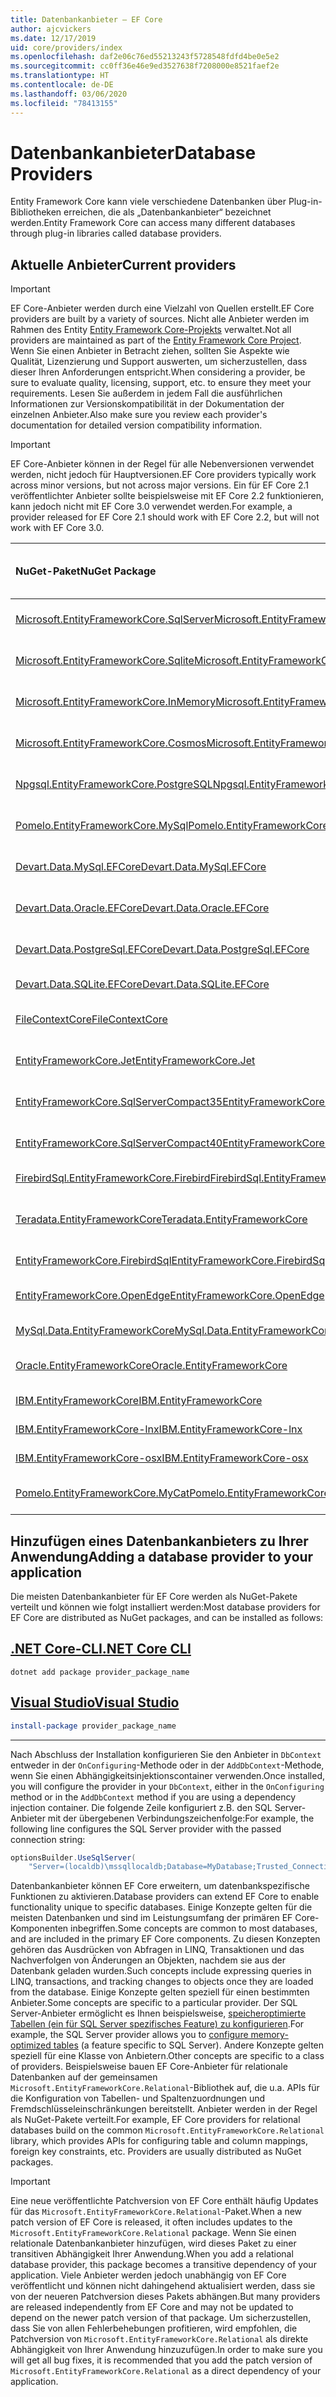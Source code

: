 ```yaml
---
title: Datenbankanbieter – EF Core
author: ajcvickers
ms.date: 12/17/2019
uid: core/providers/index
ms.openlocfilehash: daf2e06c76ed55213243f5728548fdfd4be0e5e2
ms.sourcegitcommit: cc0ff36e46e9ed3527638f7208000e8521faef2e
ms.translationtype: HT
ms.contentlocale: de-DE
ms.lasthandoff: 03/06/2020
ms.locfileid: "78413155"
---
```

# <a name="database-providers"></a><span data-ttu-id="a3bb8-102">Datenbankanbieter</span><span class="sxs-lookup"><span data-stu-id="a3bb8-102">Database Providers</span></span>

<span data-ttu-id="a3bb8-103">Entity Framework Core kann viele verschiedene Datenbanken über Plug-in-Bibliotheken erreichen, die als „Datenbankanbieter“ bezeichnet werden.</span><span class="sxs-lookup"><span data-stu-id="a3bb8-103">Entity Framework Core can access many different databases through plug-in libraries called database providers.</span></span>

## <a name="current-providers"></a><span data-ttu-id="a3bb8-104">Aktuelle Anbieter</span><span class="sxs-lookup"><span data-stu-id="a3bb8-104">Current providers</span></span>

> [!IMPORTANT]  
> <span data-ttu-id="a3bb8-105">EF Core-Anbieter werden durch eine Vielzahl von Quellen erstellt.</span><span class="sxs-lookup"><span data-stu-id="a3bb8-105">EF Core providers are built by a variety of sources.</span></span> <span data-ttu-id="a3bb8-106">Nicht alle Anbieter werden im Rahmen des Entity [Entity Framework Core-Projekts](https://github.com/aspnet/EntityFrameworkCore) verwaltet.</span><span class="sxs-lookup"><span data-stu-id="a3bb8-106">Not all providers are maintained as part of the [Entity Framework Core Project](https://github.com/aspnet/EntityFrameworkCore).</span></span> <span data-ttu-id="a3bb8-107">Wenn Sie einen Anbieter in Betracht ziehen, sollten Sie Aspekte wie Qualität, Lizenzierung und Support auswerten, um sicherzustellen, dass dieser Ihren Anforderungen entspricht.</span><span class="sxs-lookup"><span data-stu-id="a3bb8-107">When considering a provider, be sure to evaluate quality, licensing, support, etc. to ensure they meet your requirements.</span></span> <span data-ttu-id="a3bb8-108">Lesen Sie außerdem in jedem Fall die ausführlichen Informationen zur Versionskompatibilität in der Dokumentation der einzelnen Anbieter.</span><span class="sxs-lookup"><span data-stu-id="a3bb8-108">Also make sure you review each provider's documentation for detailed version compatibility information.</span></span>

> [!IMPORTANT]  
> <span data-ttu-id="a3bb8-109">EF Core-Anbieter können in der Regel für alle Nebenversionen verwendet werden, nicht jedoch für Hauptversionen.</span><span class="sxs-lookup"><span data-stu-id="a3bb8-109">EF Core providers typically work across minor versions, but not across major versions.</span></span> <span data-ttu-id="a3bb8-110">Ein für EF Core 2.1 veröffentlichter Anbieter sollte beispielsweise mit EF Core 2.2 funktionieren, kann jedoch nicht mit EF Core 3.0 verwendet werden.</span><span class="sxs-lookup"><span data-stu-id="a3bb8-110">For example, a provider released for EF Core 2.1 should work with EF Core 2.2, but will not work with EF Core 3.0.</span></span> 

| <span data-ttu-id="a3bb8-111">NuGet-Paket</span><span class="sxs-lookup"><span data-stu-id="a3bb8-111">NuGet Package</span></span>                                                                                                        | <span data-ttu-id="a3bb8-112">Unterstützte Datenbank-Engines</span><span class="sxs-lookup"><span data-stu-id="a3bb8-112">Supported database engines</span></span> | <span data-ttu-id="a3bb8-113">Maintainer/Anbieter</span><span class="sxs-lookup"><span data-stu-id="a3bb8-113">Maintainer / Vendor</span></span>                                                           | <span data-ttu-id="a3bb8-114">Hinweise/Anforderungen</span><span class="sxs-lookup"><span data-stu-id="a3bb8-114">Notes / Requirements</span></span> | <span data-ttu-id="a3bb8-115">Zielversion</span><span class="sxs-lookup"><span data-stu-id="a3bb8-115">Built for version</span></span> | <span data-ttu-id="a3bb8-116">Nützliche Links</span><span class="sxs-lookup"><span data-stu-id="a3bb8-116">Useful links</span></span>                                                                                                                                                                                       |
|:---------------------------------------------------------------------------------------------------------------------|:---------------------------|:------------------------------------------------------------------------------|:---------------------|:------------------|:---------------------------------------------------------------------------------------------------------------------------------------------------------------------------------------------------|
| [<span data-ttu-id="a3bb8-117">Microsoft.EntityFrameworkCore.SqlServer</span><span class="sxs-lookup"><span data-stu-id="a3bb8-117">Microsoft.EntityFrameworkCore.SqlServer</span></span>](https://www.nuget.org/packages/Microsoft.EntityFrameworkCore.SqlServer)    | <span data-ttu-id="a3bb8-118">SQL Server 2012 oder höher</span><span class="sxs-lookup"><span data-stu-id="a3bb8-118">SQL Server 2012 onwards</span></span>    | <span data-ttu-id="a3bb8-119">[EF Core-Projekt](https://github.com/aspnet/EntityFrameworkCore/) (Microsoft)</span><span class="sxs-lookup"><span data-stu-id="a3bb8-119">[EF Core Project](https://github.com/aspnet/EntityFrameworkCore/) (Microsoft)</span></span> |                      | <span data-ttu-id="a3bb8-120">3.1</span><span class="sxs-lookup"><span data-stu-id="a3bb8-120">3.1</span></span>               | [<span data-ttu-id="a3bb8-121">docs</span><span class="sxs-lookup"><span data-stu-id="a3bb8-121">docs</span></span>](xref:core/providers/sql-server/index)                                                                                                                                                       |
| [<span data-ttu-id="a3bb8-122">Microsoft.EntityFrameworkCore.Sqlite</span><span class="sxs-lookup"><span data-stu-id="a3bb8-122">Microsoft.EntityFrameworkCore.Sqlite</span></span>](https://www.nuget.org/packages/Microsoft.EntityFrameworkCore.Sqlite)          | <span data-ttu-id="a3bb8-123">SQLite 3.7 oder höher</span><span class="sxs-lookup"><span data-stu-id="a3bb8-123">SQLite 3.7 onwards</span></span>         | <span data-ttu-id="a3bb8-124">[EF Core-Projekt](https://github.com/aspnet/EntityFrameworkCore/) (Microsoft)</span><span class="sxs-lookup"><span data-stu-id="a3bb8-124">[EF Core Project](https://github.com/aspnet/EntityFrameworkCore/) (Microsoft)</span></span> |                      | <span data-ttu-id="a3bb8-125">3.1</span><span class="sxs-lookup"><span data-stu-id="a3bb8-125">3.1</span></span>               | [<span data-ttu-id="a3bb8-126">docs</span><span class="sxs-lookup"><span data-stu-id="a3bb8-126">docs</span></span>](xref:core/providers/sqlite/index)                                                                                                                                                           |
| [<span data-ttu-id="a3bb8-127">Microsoft.EntityFrameworkCore.InMemory</span><span class="sxs-lookup"><span data-stu-id="a3bb8-127">Microsoft.EntityFrameworkCore.InMemory</span></span>](https://www.nuget.org/packages/Microsoft.EntityFrameworkCore.InMemory)      | <span data-ttu-id="a3bb8-128">EF Core-In-Memory-Datenbank</span><span class="sxs-lookup"><span data-stu-id="a3bb8-128">EF Core in-memory database</span></span> | <span data-ttu-id="a3bb8-129">[EF Core-Projekt](https://github.com/aspnet/EntityFrameworkCore/) (Microsoft)</span><span class="sxs-lookup"><span data-stu-id="a3bb8-129">[EF Core Project](https://github.com/aspnet/EntityFrameworkCore/) (Microsoft)</span></span> | [<span data-ttu-id="a3bb8-130">Einschränkungen</span><span class="sxs-lookup"><span data-stu-id="a3bb8-130">Limitations</span></span>](xref:core/miscellaneous/testing/in-memory)                 | <span data-ttu-id="a3bb8-131">3.1</span><span class="sxs-lookup"><span data-stu-id="a3bb8-131">3.1</span></span>               | [<span data-ttu-id="a3bb8-132">docs</span><span class="sxs-lookup"><span data-stu-id="a3bb8-132">docs</span></span>](xref:core/providers/in-memory/index)                                                                                                                                                        |
| [<span data-ttu-id="a3bb8-133">Microsoft.EntityFrameworkCore.Cosmos</span><span class="sxs-lookup"><span data-stu-id="a3bb8-133">Microsoft.EntityFrameworkCore.Cosmos</span></span>](https://www.nuget.org/packages/Microsoft.EntityFrameworkCore.Cosmos)          | <span data-ttu-id="a3bb8-134">Azure Cosmos DB SQL-API</span><span class="sxs-lookup"><span data-stu-id="a3bb8-134">Azure Cosmos DB SQL API</span></span>    | <span data-ttu-id="a3bb8-135">[EF Core-Projekt](https://github.com/aspnet/EntityFrameworkCore/) (Microsoft)</span><span class="sxs-lookup"><span data-stu-id="a3bb8-135">[EF Core Project](https://github.com/aspnet/EntityFrameworkCore/) (Microsoft)</span></span> |                      | <span data-ttu-id="a3bb8-136">3.1</span><span class="sxs-lookup"><span data-stu-id="a3bb8-136">3.1</span></span>               | [<span data-ttu-id="a3bb8-137">docs</span><span class="sxs-lookup"><span data-stu-id="a3bb8-137">docs</span></span>](xref:core/providers/cosmos/index)                                                                                                                                                           |
| [<span data-ttu-id="a3bb8-138">Npgsql.EntityFrameworkCore.PostgreSQL</span><span class="sxs-lookup"><span data-stu-id="a3bb8-138">Npgsql.EntityFrameworkCore.PostgreSQL</span></span>](https://www.nuget.org/packages/Npgsql.EntityFrameworkCore.PostgreSQL)        | <span data-ttu-id="a3bb8-139">PostgreSQL</span><span class="sxs-lookup"><span data-stu-id="a3bb8-139">PostgreSQL</span></span>                 | [<span data-ttu-id="a3bb8-140">Npgsql-Entwicklungsteam</span><span class="sxs-lookup"><span data-stu-id="a3bb8-140">Npgsql Development Team</span></span>](https://github.com/npgsql)                          |                      | <span data-ttu-id="a3bb8-141">3.1</span><span class="sxs-lookup"><span data-stu-id="a3bb8-141">3.1</span></span>               | [<span data-ttu-id="a3bb8-142">docs</span><span class="sxs-lookup"><span data-stu-id="a3bb8-142">docs</span></span>](https://www.npgsql.org/efcore/index.html)                                                                                                                                                   |
| [<span data-ttu-id="a3bb8-143">Pomelo.EntityFrameworkCore.MySql</span><span class="sxs-lookup"><span data-stu-id="a3bb8-143">Pomelo.EntityFrameworkCore.MySql</span></span>](https://www.nuget.org/packages/Pomelo.EntityFrameworkCore.MySql)                  | <span data-ttu-id="a3bb8-144">MySQL, MariaDB</span><span class="sxs-lookup"><span data-stu-id="a3bb8-144">MySQL, MariaDB</span></span>             | [<span data-ttu-id="a3bb8-145">Pomelo Foundation-Projekt</span><span class="sxs-lookup"><span data-stu-id="a3bb8-145">Pomelo Foundation Project</span></span>](https://github.com/PomeloFoundation)              |                      | <span data-ttu-id="a3bb8-146">3.1</span><span class="sxs-lookup"><span data-stu-id="a3bb8-146">3.1</span></span>               | [<span data-ttu-id="a3bb8-147">readme</span><span class="sxs-lookup"><span data-stu-id="a3bb8-147">readme</span></span>](https://github.com/PomeloFoundation/Pomelo.EntityFrameworkCore.MySql/blob/master/README.md)                                                                                               |
| [<span data-ttu-id="a3bb8-148">Devart.Data.MySql.EFCore</span><span class="sxs-lookup"><span data-stu-id="a3bb8-148">Devart.Data.MySql.EFCore</span></span>](https://www.nuget.org/packages/Devart.Data.MySql.EFCore/)                                 | <span data-ttu-id="a3bb8-149">MySQL 5 oder höher</span><span class="sxs-lookup"><span data-stu-id="a3bb8-149">MySQL 5 onwards</span></span>            | [<span data-ttu-id="a3bb8-150">DevArt</span><span class="sxs-lookup"><span data-stu-id="a3bb8-150">DevArt</span></span>](https://www.devart.com/)                                             | <span data-ttu-id="a3bb8-151">Bezahlt</span><span class="sxs-lookup"><span data-stu-id="a3bb8-151">Paid</span></span>                 | <span data-ttu-id="a3bb8-152">3.0</span><span class="sxs-lookup"><span data-stu-id="a3bb8-152">3.0</span></span>               | [<span data-ttu-id="a3bb8-153">docs</span><span class="sxs-lookup"><span data-stu-id="a3bb8-153">docs</span></span>](https://www.devart.com/dotconnect/mysql/docs/)                                                                                                                                              |
| [<span data-ttu-id="a3bb8-154">Devart.Data.Oracle.EFCore</span><span class="sxs-lookup"><span data-stu-id="a3bb8-154">Devart.Data.Oracle.EFCore</span></span>](https://www.nuget.org/packages/Devart.Data.Oracle.EFCore/)                               | <span data-ttu-id="a3bb8-155">Oracle DB 9.2.0.4 und höher</span><span class="sxs-lookup"><span data-stu-id="a3bb8-155">Oracle DB 9.2.0.4 onwards</span></span>  | [<span data-ttu-id="a3bb8-156">DevArt</span><span class="sxs-lookup"><span data-stu-id="a3bb8-156">DevArt</span></span>](https://www.devart.com/)                                             | <span data-ttu-id="a3bb8-157">Bezahlt</span><span class="sxs-lookup"><span data-stu-id="a3bb8-157">Paid</span></span>                 | <span data-ttu-id="a3bb8-158">3.0</span><span class="sxs-lookup"><span data-stu-id="a3bb8-158">3.0</span></span>               | [<span data-ttu-id="a3bb8-159">docs</span><span class="sxs-lookup"><span data-stu-id="a3bb8-159">docs</span></span>](https://www.devart.com/dotconnect/oracle/docs/)                                                                                                                                             |
| [<span data-ttu-id="a3bb8-160">Devart.Data.PostgreSql.EFCore</span><span class="sxs-lookup"><span data-stu-id="a3bb8-160">Devart.Data.PostgreSql.EFCore</span></span>](https://www.nuget.org/packages/Devart.Data.PostgreSql.EFCore/)                       | <span data-ttu-id="a3bb8-161">PostgreSQL 8.0 oder höher</span><span class="sxs-lookup"><span data-stu-id="a3bb8-161">PostgreSQL 8.0 onwards</span></span>     | [<span data-ttu-id="a3bb8-162">DevArt</span><span class="sxs-lookup"><span data-stu-id="a3bb8-162">DevArt</span></span>](https://www.devart.com/)                                             | <span data-ttu-id="a3bb8-163">Bezahlt</span><span class="sxs-lookup"><span data-stu-id="a3bb8-163">Paid</span></span>                 | <span data-ttu-id="a3bb8-164">3.0</span><span class="sxs-lookup"><span data-stu-id="a3bb8-164">3.0</span></span>               | [<span data-ttu-id="a3bb8-165">docs</span><span class="sxs-lookup"><span data-stu-id="a3bb8-165">docs</span></span>](https://www.devart.com/dotconnect/postgresql/docs/)                                                                                                                                         |
| [<span data-ttu-id="a3bb8-166">Devart.Data.SQLite.EFCore</span><span class="sxs-lookup"><span data-stu-id="a3bb8-166">Devart.Data.SQLite.EFCore</span></span>](https://www.nuget.org/packages/Devart.Data.SQLite.EFCore/)                               | <span data-ttu-id="a3bb8-167">SQLite 3 oder höher</span><span class="sxs-lookup"><span data-stu-id="a3bb8-167">SQLite 3 onwards</span></span>           | [<span data-ttu-id="a3bb8-168">DevArt</span><span class="sxs-lookup"><span data-stu-id="a3bb8-168">DevArt</span></span>](https://www.devart.com/)                                             | <span data-ttu-id="a3bb8-169">Bezahlt</span><span class="sxs-lookup"><span data-stu-id="a3bb8-169">Paid</span></span>                 | <span data-ttu-id="a3bb8-170">3.0</span><span class="sxs-lookup"><span data-stu-id="a3bb8-170">3.0</span></span>               | [<span data-ttu-id="a3bb8-171">docs</span><span class="sxs-lookup"><span data-stu-id="a3bb8-171">docs</span></span>](https://www.devart.com/dotconnect/sqlite/docs/)                                                                                                                                             |
| [<span data-ttu-id="a3bb8-172">FileContextCore</span><span class="sxs-lookup"><span data-stu-id="a3bb8-172">FileContextCore</span></span>](https://www.nuget.org/packages/FileContextCore/)                                                   | <span data-ttu-id="a3bb8-173">Speichert Daten in Dateien</span><span class="sxs-lookup"><span data-stu-id="a3bb8-173">Stores data in files</span></span>       | [<span data-ttu-id="a3bb8-174">Morris Janatzek</span><span class="sxs-lookup"><span data-stu-id="a3bb8-174">Morris Janatzek</span></span>](https://github.com/morrisjdev)                              | <span data-ttu-id="a3bb8-175">Dient Entwicklungszwecken</span><span class="sxs-lookup"><span data-stu-id="a3bb8-175">For development purposes</span></span> | <span data-ttu-id="a3bb8-176">3.0</span><span class="sxs-lookup"><span data-stu-id="a3bb8-176">3.0</span></span>               | [<span data-ttu-id="a3bb8-177">readme</span><span class="sxs-lookup"><span data-stu-id="a3bb8-177">readme</span></span>](https://github.com/morrisjdev/FileContextCore/blob/master/README.md)                                                                                                                                              |
| [<span data-ttu-id="a3bb8-178">EntityFrameworkCore.Jet</span><span class="sxs-lookup"><span data-stu-id="a3bb8-178">EntityFrameworkCore.Jet</span></span>](https://www.nuget.org/packages/EntityFrameworkCore.Jet/)                                   | <span data-ttu-id="a3bb8-179">Microsoft Access-Dateien</span><span class="sxs-lookup"><span data-stu-id="a3bb8-179">Microsoft Access files</span></span>     | [<span data-ttu-id="a3bb8-180">Bubi</span><span class="sxs-lookup"><span data-stu-id="a3bb8-180">Bubi</span></span>](https://github.com/bubibubi)                                           | <span data-ttu-id="a3bb8-181">.NET Framework</span><span class="sxs-lookup"><span data-stu-id="a3bb8-181">.NET Framework</span></span>       | <span data-ttu-id="a3bb8-182">2.2</span><span class="sxs-lookup"><span data-stu-id="a3bb8-182">2.2</span></span>               | [<span data-ttu-id="a3bb8-183">readme</span><span class="sxs-lookup"><span data-stu-id="a3bb8-183">readme</span></span>](https://github.com/bubibubi/EntityFrameworkCore.Jet/blob/master/docs/README.md)                                                                                                           |
| [<span data-ttu-id="a3bb8-184">EntityFrameworkCore.SqlServerCompact35</span><span class="sxs-lookup"><span data-stu-id="a3bb8-184">EntityFrameworkCore.SqlServerCompact35</span></span>](https://www.nuget.org/packages/EntityFrameworkCore.SqlServerCompact35)      | <span data-ttu-id="a3bb8-185">SQL Server Compact 3,5</span><span class="sxs-lookup"><span data-stu-id="a3bb8-185">SQL Server Compact 3.5</span></span>     | [<span data-ttu-id="a3bb8-186">Erik Ejlskov Jensen</span><span class="sxs-lookup"><span data-stu-id="a3bb8-186">Erik Ejlskov Jensen</span></span>](https://github.com/ErikEJ/)                             | <span data-ttu-id="a3bb8-187">.NET Framework</span><span class="sxs-lookup"><span data-stu-id="a3bb8-187">.NET Framework</span></span>       | <span data-ttu-id="a3bb8-188">2.2</span><span class="sxs-lookup"><span data-stu-id="a3bb8-188">2.2</span></span>               | [<span data-ttu-id="a3bb8-189">wiki</span><span class="sxs-lookup"><span data-stu-id="a3bb8-189">wiki</span></span>](https://github.com/ErikEJ/EntityFramework.SqlServerCompact/wiki/Using-EF-Core-with-SQL-Server-Compact-in-Traditional-.NET-Applications)                                                     |
| [<span data-ttu-id="a3bb8-190">EntityFrameworkCore.SqlServerCompact40</span><span class="sxs-lookup"><span data-stu-id="a3bb8-190">EntityFrameworkCore.SqlServerCompact40</span></span>](https://www.nuget.org/packages/EntityFrameworkCore.SqlServerCompact40)      | <span data-ttu-id="a3bb8-191">SQL Server Compact 4.0</span><span class="sxs-lookup"><span data-stu-id="a3bb8-191">SQL Server Compact 4.0</span></span>     | [<span data-ttu-id="a3bb8-192">Erik Ejlskov Jensen</span><span class="sxs-lookup"><span data-stu-id="a3bb8-192">Erik Ejlskov Jensen</span></span>](https://github.com/ErikEJ/)                             | <span data-ttu-id="a3bb8-193">.NET Framework</span><span class="sxs-lookup"><span data-stu-id="a3bb8-193">.NET Framework</span></span>       | <span data-ttu-id="a3bb8-194">2.2</span><span class="sxs-lookup"><span data-stu-id="a3bb8-194">2.2</span></span>               | [<span data-ttu-id="a3bb8-195">wiki</span><span class="sxs-lookup"><span data-stu-id="a3bb8-195">wiki</span></span>](https://github.com/ErikEJ/EntityFramework.SqlServerCompact/wiki/Using-EF-Core-with-SQL-Server-Compact-in-Traditional-.NET-Applications)                                                     |
| [<span data-ttu-id="a3bb8-196">FirebirdSql.EntityFrameworkCore.Firebird</span><span class="sxs-lookup"><span data-stu-id="a3bb8-196">FirebirdSql.EntityFrameworkCore.Firebird</span></span>](https://www.nuget.org/packages/FirebirdSql.EntityFrameworkCore.Firebird/) | <span data-ttu-id="a3bb8-197">Firebird 2.5 und 3.x</span><span class="sxs-lookup"><span data-stu-id="a3bb8-197">Firebird 2.5 and 3.x</span></span>       | [<span data-ttu-id="a3bb8-198">Jiří Činčura</span><span class="sxs-lookup"><span data-stu-id="a3bb8-198">Jiří Činčura</span></span>](https://github.com/cincuranet)                                 |                      | <span data-ttu-id="a3bb8-199">2.2</span><span class="sxs-lookup"><span data-stu-id="a3bb8-199">2.2</span></span>               | [<span data-ttu-id="a3bb8-200">docs</span><span class="sxs-lookup"><span data-stu-id="a3bb8-200">docs</span></span>](https://github.com/cincuranet/FirebirdSql.Data.FirebirdClient/blob/master/Provider/docs/entity-framework-core.md)                                                                           |
| [<span data-ttu-id="a3bb8-201">Teradata.EntityFrameworkCore</span><span class="sxs-lookup"><span data-stu-id="a3bb8-201">Teradata.EntityFrameworkCore</span></span>](https://www.nuget.org/packages/Teradata.EntityFrameworkCore/)                         | <span data-ttu-id="a3bb8-202">Teradata-Datenbank ab 16.10</span><span class="sxs-lookup"><span data-stu-id="a3bb8-202">Teradata Database 16.10 onwards</span></span> | [<span data-ttu-id="a3bb8-203">Teradata</span><span class="sxs-lookup"><span data-stu-id="a3bb8-203">Teradata</span></span>](https://downloads.teradata.com/download/connectivity/net-data-provider-for-teradata) | | <span data-ttu-id="a3bb8-204">2.2</span><span class="sxs-lookup"><span data-stu-id="a3bb8-204">2.2</span></span>               |[<span data-ttu-id="a3bb8-205">Website</span><span class="sxs-lookup"><span data-stu-id="a3bb8-205">website</span></span>](https://www.nuget.org/packages/Teradata.EntityFrameworkCore/)                                                                                                                            |
| [<span data-ttu-id="a3bb8-206">EntityFrameworkCore.FirebirdSql</span><span class="sxs-lookup"><span data-stu-id="a3bb8-206">EntityFrameworkCore.FirebirdSql</span></span>](https://www.nuget.org/packages/EntityFrameworkCore.FirebirdSql/)                   | <span data-ttu-id="a3bb8-207">Firebird 2.5 und 3.x</span><span class="sxs-lookup"><span data-stu-id="a3bb8-207">Firebird 2.5 and 3.x</span></span>       | [<span data-ttu-id="a3bb8-208">Rafael Almeida</span><span class="sxs-lookup"><span data-stu-id="a3bb8-208">Rafael Almeida</span></span>](https://github.com/ralmsdeveloper)                           |                      | <span data-ttu-id="a3bb8-209">2.1</span><span class="sxs-lookup"><span data-stu-id="a3bb8-209">2.1</span></span>               | [<span data-ttu-id="a3bb8-210">wiki</span><span class="sxs-lookup"><span data-stu-id="a3bb8-210">wiki</span></span>](https://github.com/ralmsdeveloper/EntityFrameworkCore.FirebirdSQL/wiki)                                                                                                                     |
| [<span data-ttu-id="a3bb8-211">EntityFrameworkCore.OpenEdge</span><span class="sxs-lookup"><span data-stu-id="a3bb8-211">EntityFrameworkCore.OpenEdge</span></span>](https://www.nuget.org/packages/EntityFrameworkCore.OpenEdge/)                         | <span data-ttu-id="a3bb8-212">Progress OpenEdge</span><span class="sxs-lookup"><span data-stu-id="a3bb8-212">Progress OpenEdge</span></span>          | [<span data-ttu-id="a3bb8-213">Alex Wiese</span><span class="sxs-lookup"><span data-stu-id="a3bb8-213">Alex Wiese</span></span>](https://github.com/alexwiese)                                    |                      | <span data-ttu-id="a3bb8-214">2.1</span><span class="sxs-lookup"><span data-stu-id="a3bb8-214">2.1</span></span>               | [<span data-ttu-id="a3bb8-215">readme</span><span class="sxs-lookup"><span data-stu-id="a3bb8-215">readme</span></span>](https://github.com/alexwiese/EntityFrameworkCore.OpenEdge/blob/master/README.md)                                                                                                          |
| [<span data-ttu-id="a3bb8-216">MySql.Data.EntityFrameworkCore</span><span class="sxs-lookup"><span data-stu-id="a3bb8-216">MySql.Data.EntityFrameworkCore</span></span>](https://www.nuget.org/packages/MySql.Data.EntityFrameworkCore)                      | <span data-ttu-id="a3bb8-217">MySQL</span><span class="sxs-lookup"><span data-stu-id="a3bb8-217">MySQL</span></span>                      | <span data-ttu-id="a3bb8-218">[MySQL-Projekt](https://dev.mysql.com) (Oracle)</span><span class="sxs-lookup"><span data-stu-id="a3bb8-218">[MySQL project](https://dev.mysql.com) (Oracle)</span></span>                               |                      | <span data-ttu-id="a3bb8-219">2.1</span><span class="sxs-lookup"><span data-stu-id="a3bb8-219">2.1</span></span>               | [<span data-ttu-id="a3bb8-220">docs</span><span class="sxs-lookup"><span data-stu-id="a3bb8-220">docs</span></span>](https://dev.mysql.com/doc/connector-net/en/connector-net-entityframework-core.html)                                                                                                         |
| [<span data-ttu-id="a3bb8-221">Oracle.EntityFrameworkCore</span><span class="sxs-lookup"><span data-stu-id="a3bb8-221">Oracle.EntityFrameworkCore</span></span>](https://www.nuget.org/packages/Oracle.EntityFrameworkCore/)                             | <span data-ttu-id="a3bb8-222">Oracle DB 11.2 und höher</span><span class="sxs-lookup"><span data-stu-id="a3bb8-222">Oracle DB 11.2 onwards</span></span>     | [<span data-ttu-id="a3bb8-223">Oracle</span><span class="sxs-lookup"><span data-stu-id="a3bb8-223">Oracle</span></span>](https://www.oracle.com/technetwork/topics/dotnet/)                   |                      | <span data-ttu-id="a3bb8-224">2.1</span><span class="sxs-lookup"><span data-stu-id="a3bb8-224">2.1</span></span>               | [<span data-ttu-id="a3bb8-225">Website</span><span class="sxs-lookup"><span data-stu-id="a3bb8-225">website</span></span>](https://www.oracle.com/technetwork/topics/dotnet/)                                                                                                                                       |
| [<span data-ttu-id="a3bb8-226">IBM.EntityFrameworkCore</span><span class="sxs-lookup"><span data-stu-id="a3bb8-226">IBM.EntityFrameworkCore</span></span>](https://www.nuget.org/packages/IBM.EntityFrameworkCore)                                    | <span data-ttu-id="a3bb8-227">DB2, Informix</span><span class="sxs-lookup"><span data-stu-id="a3bb8-227">Db2, Informix</span></span>              | [<span data-ttu-id="a3bb8-228">IBM</span><span class="sxs-lookup"><span data-stu-id="a3bb8-228">IBM</span></span>](https://ibm.com)                                                        | <span data-ttu-id="a3bb8-229">Windows-Version</span><span class="sxs-lookup"><span data-stu-id="a3bb8-229">Windows version</span></span>      | <span data-ttu-id="a3bb8-230">2.0</span><span class="sxs-lookup"><span data-stu-id="a3bb8-230">2.0</span></span>               | [<span data-ttu-id="a3bb8-231">Blog</span><span class="sxs-lookup"><span data-stu-id="a3bb8-231">blog</span></span>](https://www.ibm.com/developerworks/community/blogs/96960515-2ea1-4391-8170-b0515d08e4da/entry/Creating_Entity_Data_Model_using_IBM_Data_Server_providers_for_Entity_Framework_Core?lang=en) |
| [<span data-ttu-id="a3bb8-232">IBM.EntityFrameworkCore-lnx</span><span class="sxs-lookup"><span data-stu-id="a3bb8-232">IBM.EntityFrameworkCore-lnx</span></span>](https://www.nuget.org/packages/IBM.EntityFrameworkCore-lnx)                            | <span data-ttu-id="a3bb8-233">DB2, Informix</span><span class="sxs-lookup"><span data-stu-id="a3bb8-233">Db2, Informix</span></span>              | [<span data-ttu-id="a3bb8-234">IBM</span><span class="sxs-lookup"><span data-stu-id="a3bb8-234">IBM</span></span>](https://ibm.com)                                                        | <span data-ttu-id="a3bb8-235">Linux-Version</span><span class="sxs-lookup"><span data-stu-id="a3bb8-235">Linux version</span></span>        | <span data-ttu-id="a3bb8-236">2.0</span><span class="sxs-lookup"><span data-stu-id="a3bb8-236">2.0</span></span>               | [<span data-ttu-id="a3bb8-237">Blog</span><span class="sxs-lookup"><span data-stu-id="a3bb8-237">blog</span></span>](https://www.ibm.com/developerworks/community/blogs/96960515-2ea1-4391-8170-b0515d08e4da/entry/Creating_Entity_Data_Model_using_IBM_Data_Server_providers_for_Entity_Framework_Core?lang=en) |
| [<span data-ttu-id="a3bb8-238">IBM.EntityFrameworkCore-osx</span><span class="sxs-lookup"><span data-stu-id="a3bb8-238">IBM.EntityFrameworkCore-osx</span></span>](https://www.nuget.org/packages/IBM.EntityFrameworkCore-osx)                            | <span data-ttu-id="a3bb8-239">DB2, Informix</span><span class="sxs-lookup"><span data-stu-id="a3bb8-239">Db2, Informix</span></span>              | [<span data-ttu-id="a3bb8-240">IBM</span><span class="sxs-lookup"><span data-stu-id="a3bb8-240">IBM</span></span>](https://ibm.com)                                                        | <span data-ttu-id="a3bb8-241">macOS-Version</span><span class="sxs-lookup"><span data-stu-id="a3bb8-241">macOS version</span></span>        | <span data-ttu-id="a3bb8-242">2.0</span><span class="sxs-lookup"><span data-stu-id="a3bb8-242">2.0</span></span>               | [<span data-ttu-id="a3bb8-243">Blog</span><span class="sxs-lookup"><span data-stu-id="a3bb8-243">blog</span></span>](https://www.ibm.com/developerworks/community/blogs/96960515-2ea1-4391-8170-b0515d08e4da/entry/Creating_Entity_Data_Model_using_IBM_Data_Server_providers_for_Entity_Framework_Core?lang=en) |
| [<span data-ttu-id="a3bb8-244">Pomelo.EntityFrameworkCore.MyCat</span><span class="sxs-lookup"><span data-stu-id="a3bb8-244">Pomelo.EntityFrameworkCore.MyCat</span></span>](https://www.nuget.org/packages/Pomelo.EntityFrameworkCore.MyCat)                  | <span data-ttu-id="a3bb8-245">MyCAT-Server</span><span class="sxs-lookup"><span data-stu-id="a3bb8-245">MyCAT Server</span></span>               | [<span data-ttu-id="a3bb8-246">Pomelo Foundation-Projekt</span><span class="sxs-lookup"><span data-stu-id="a3bb8-246">Pomelo Foundation Project</span></span>](https://github.com/PomeloFoundation)              | <span data-ttu-id="a3bb8-247">Nur Vorabversion</span><span class="sxs-lookup"><span data-stu-id="a3bb8-247">Prerelease only</span></span>      | <span data-ttu-id="a3bb8-248">1.1</span><span class="sxs-lookup"><span data-stu-id="a3bb8-248">1.1</span></span>               | [<span data-ttu-id="a3bb8-249">readme</span><span class="sxs-lookup"><span data-stu-id="a3bb8-249">readme</span></span>](https://github.com/PomeloFoundation/Pomelo.EntityFrameworkCore.MyCat/blob/master/README.md)                                                                                               |

## <a name="adding-a-database-provider-to-your-application"></a><span data-ttu-id="a3bb8-250">Hinzufügen eines Datenbankanbieters zu Ihrer Anwendung</span><span class="sxs-lookup"><span data-stu-id="a3bb8-250">Adding a database provider to your application</span></span>

<span data-ttu-id="a3bb8-251">Die meisten Datenbankanbieter für EF Core werden als NuGet-Pakete verteilt und können wie folgt installiert werden:</span><span class="sxs-lookup"><span data-stu-id="a3bb8-251">Most database providers for EF Core are distributed as NuGet packages, and can be installed as follows:</span></span>

## <a name="net-core-cli"></a>[<span data-ttu-id="a3bb8-252">.NET Core-CLI</span><span class="sxs-lookup"><span data-stu-id="a3bb8-252">.NET Core CLI</span></span>](#tab/dotnet-core-cli)

```dotnetcli
dotnet add package provider_package_name
```

## <a name="visual-studio"></a>[<span data-ttu-id="a3bb8-253">Visual Studio</span><span class="sxs-lookup"><span data-stu-id="a3bb8-253">Visual Studio</span></span>](#tab/vs)

``` powershell
install-package provider_package_name
```

***

<span data-ttu-id="a3bb8-254">Nach Abschluss der Installation konfigurieren Sie den Anbieter in `DbContext` entweder in der `OnConfiguring`-Methode oder in der `AddDbContext`-Methode, wenn Sie einen Abhängigkeitsinjektionscontainer verwenden.</span><span class="sxs-lookup"><span data-stu-id="a3bb8-254">Once installed, you will configure the provider in your `DbContext`, either in the `OnConfiguring` method or in the `AddDbContext` method if you are using a dependency injection container.</span></span>
<span data-ttu-id="a3bb8-255">Die folgende Zeile konfiguriert z.B. den SQL Server-Anbieter mit der übergebenen Verbindungszeichenfolge:</span><span class="sxs-lookup"><span data-stu-id="a3bb8-255">For example, the following line configures the SQL Server provider with the passed connection string:</span></span>

``` csharp
optionsBuilder.UseSqlServer(
    "Server=(localdb)\mssqllocaldb;Database=MyDatabase;Trusted_Connection=True;");
```  

<span data-ttu-id="a3bb8-256">Datenbankanbieter können EF Core erweitern, um datenbankspezifische Funktionen zu aktivieren.</span><span class="sxs-lookup"><span data-stu-id="a3bb8-256">Database providers can extend EF Core to enable functionality unique to specific databases.</span></span>
<span data-ttu-id="a3bb8-257">Einige Konzepte gelten für die meisten Datenbanken und sind im Leistungsumfang der primären EF Core-Komponenten inbegriffen.</span><span class="sxs-lookup"><span data-stu-id="a3bb8-257">Some concepts are common to most databases, and are included in the primary EF Core components.</span></span>
<span data-ttu-id="a3bb8-258">Zu diesen Konzepten gehören das Ausdrücken von Abfragen in LINQ, Transaktionen und das Nachverfolgen von Änderungen an Objekten, nachdem sie aus der Datenbank geladen wurden.</span><span class="sxs-lookup"><span data-stu-id="a3bb8-258">Such concepts include expressing queries in LINQ, transactions, and tracking changes to objects once they are loaded from the database.</span></span>
<span data-ttu-id="a3bb8-259">Einige Konzepte gelten speziell für einen bestimmten Anbieter.</span><span class="sxs-lookup"><span data-stu-id="a3bb8-259">Some concepts are specific to a particular provider.</span></span>
<span data-ttu-id="a3bb8-260">Der SQL Server-Anbieter ermöglicht es Ihnen beispielsweise, [speicheroptimierte Tabellen (ein für SQL Server spezifisches Feature) zu konfigurieren](xref:core/providers/sql-server/memory-optimized-tables).</span><span class="sxs-lookup"><span data-stu-id="a3bb8-260">For example, the SQL Server provider allows you to [configure memory-optimized tables](xref:core/providers/sql-server/memory-optimized-tables) (a feature specific to SQL Server).</span></span>
<span data-ttu-id="a3bb8-261">Andere Konzepte gelten speziell für eine Klasse von Anbietern.</span><span class="sxs-lookup"><span data-stu-id="a3bb8-261">Other concepts are specific to a class of providers.</span></span>
<span data-ttu-id="a3bb8-262">Beispielsweise bauen EF Core-Anbieter für relationale Datenbanken auf der gemeinsamen `Microsoft.EntityFrameworkCore.Relational`-Bibliothek auf, die u.a. APIs für die Konfiguration von Tabellen- und Spaltenzuordnungen und Fremdschlüsseleinschränkungen bereitstellt. Anbieter werden in der Regel als NuGet-Pakete verteilt.</span><span class="sxs-lookup"><span data-stu-id="a3bb8-262">For example, EF Core providers for relational databases build on the common `Microsoft.EntityFrameworkCore.Relational` library, which provides APIs for configuring table and column mappings, foreign key constraints, etc. Providers are usually distributed as NuGet packages.</span></span>

> [!IMPORTANT]  
> <span data-ttu-id="a3bb8-263">Eine neue veröffentlichte Patchversion von EF Core enthält häufig Updates für das `Microsoft.EntityFrameworkCore.Relational`-Paket.</span><span class="sxs-lookup"><span data-stu-id="a3bb8-263">When a new patch version of EF Core is released, it often includes updates to the `Microsoft.EntityFrameworkCore.Relational` package.</span></span>
> <span data-ttu-id="a3bb8-264">Wenn Sie einen relationale Datenbankanbieter hinzufügen, wird dieses Paket zu einer transitiven Abhängigkeit Ihrer Anwendung.</span><span class="sxs-lookup"><span data-stu-id="a3bb8-264">When you add a relational database provider, this package becomes a transitive dependency of your application.</span></span>
> <span data-ttu-id="a3bb8-265">Viele Anbieter werden jedoch unabhängig von EF Core veröffentlicht und können nicht dahingehend aktualisiert werden, dass sie von der neueren Patchversion dieses Pakets abhängen.</span><span class="sxs-lookup"><span data-stu-id="a3bb8-265">But many providers are released independently from EF Core and may not be updated to depend on the newer patch version of that package.</span></span>
> <span data-ttu-id="a3bb8-266">Um sicherzustellen, dass Sie von allen Fehlerbehebungen profitieren, wird empfohlen, die Patchversion von `Microsoft.EntityFrameworkCore.Relational` als direkte Abhängigkeit von Ihrer Anwendung hinzuzufügen.</span><span class="sxs-lookup"><span data-stu-id="a3bb8-266">In order to make sure you will get all bug fixes, it is recommended that you add the patch version of `Microsoft.EntityFrameworkCore.Relational` as a direct dependency of your application.</span></span>
